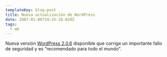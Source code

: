 ```yaml
---
templateKey: blog-post
title: Nueva actualización de WordPress
date: 2007-01-06T19:25:28.020Z
tags:
  - wp
---
```

Nueva versi­ón [WordPress 2.0.6](http://wordpress.org/download/) disponible que corrige un importante fallo de seguridad y es “recomendado para todo el mundo”.